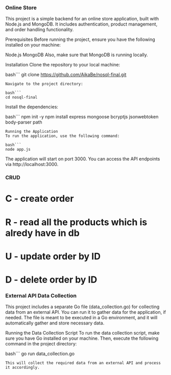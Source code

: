 ### Online Store
This project is a simple backend for an online store application, built with Node.js and MongoDB. It includes authentication, product management, and order handling functionality.

Prerequisites
Before running the project, ensure you have the following installed on your machine:

Node.js
MongoDB
Also, make sure that MongoDB is running locally.

Installation
Clone the repository to your local machine:

bash```
git clone https://github.com/AikaBe/nosql-final.git
```
Navigate to the project directory:

bash```
cd nosql-final
```
Install the dependencies:

bash```
npm init -y
npm install express mongoose bcryptjs jsonwebtoken body-parser path
```
Running the Application
To run the application, use the following command:

bash```
node app.js
```
The application will start on port 3000. You can access the API endpoints via http://localhost:3000.

### CRUD 
# C - create order 
# R - read all the products which is alredy have in db
# U - update order by ID
# D - delete order by ID

### External API Data Collection
This project includes a separate Go file (data_collection.go) for collecting data from an external API. You can run it to gather data for the application, if needed. The file is meant to be executed in a Go environment, and it will automatically gather and store necessary data.

Running the Data Collection Script
To run the data collection script, make sure you have Go installed on your machine. Then, execute the following command in the project directory:

bash```
go run data_collection.go
```
This will collect the required data from an external API and process it accordingly.

